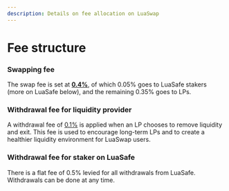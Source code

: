 ```yaml
---
description: Details on fee allocation on LuaSwap
---
```


# Fee structure

### Swapping fee 

The swap fee is set at [**0.4%**](https://snapshot.luaswap.org/#/luaswap/proposal/QmW7cc1u8PYYZyaQmsUkL1tcZComuqjApzKGw2up58oLdE), of which 0.05% goes to LuaSafe stakers \(more on LuaSafe below\), and the remaining 0.35% goes to LPs.

### Withdrawal fee for liquidity provider

A withdrawal fee of [0.1%](https://snapshot.luaswap.org/#/luaswap/proposal/QmVL4Z66vucbX1GB8QfHrdqNvH6gGN8vvfL3r3ztCZwhoT) is applied when an LP chooses to remove liquidity and exit. This fee is used to encourage long-term LPs and to create a healthier liquidity environment for LuaSwap users.

### Withdrawal fee for staker on LuaSafe

There is a flat fee of 0.5% levied for all withdrawals from LuaSafe. Withdrawals can be done at any time.

